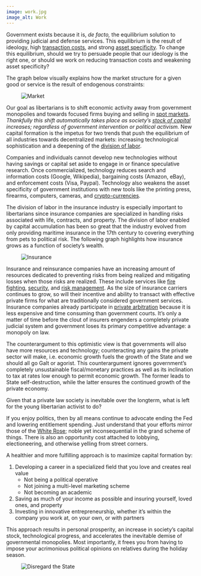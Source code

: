 ```yaml
---
image: work.jpg
image_alt: Work
---
```


Government exists because it is, _de facto,_ the equilibrium solution to providing judicial and defense services. This equilibrium is the result of ideology, high [transaction costs](http://en.wikipedia.org/wiki/Transaction_cost), and strong [asset specificity](http://en.wikipedia.org/wiki/Asset_specificity). To change this equilibrium, should we try to persuade people that our ideology is the right one, or should we work on reducing transaction costs and weakening asset specificity?

The graph below visually explains how the market structure for a given good or service is the result of endogenous constraints:

<figure>
  <img src="/static/img/mempool/working-and-saving-are-revolutionary-acts/market.jpg" alt="Market" />
</figure>

Our goal as libertarians is to shift economic activity away from government monopolies and towards focused firms buying and selling in [spot markets](http://en.wiktionary.org/wiki/spot_market). _Thankfully this shift automatically takes place as society’s [stock of capital](http://wiki.mises.org/wiki/Capital) increases; regardless of government intervention or political activism._ New capital formation is the impetus for two trends that push the equilibrium of all industries towards decentralized markets: increasing technological sophistication and a deepening of the [division of labor](https://mises.org/library/human-action-0/html/pp/706).

Companies and individuals cannot develop new technologies without having savings or capital set aside to engage in or finance speculative research. Once commercialized, technology reduces search and information costs (Google, Wikipedia), bargaining costs (Amazon, eBay), and enforcement costs (Visa, Paypal). Technology also weakens the asset specificity of government institutions with new tools like the printing press, firearms, computers, cameras, and [crypto-currencies](http://bitcoin.org/).

The division of labor in the insurance industry is especially important to libertarians since insurance companies are specialized in handling risks associated with life, contracts, and property. The division of labor enabled by capital accumulation has been so great that the industry evolved from only providing maritime insurance in the 17th century to covering everything from pets to political risk. The following graph highlights how insurance grows as a function of society’s wealth.

<figure>
  <img src="/static/img/mempool/working-and-saving-are-revolutionary-acts/insurance.jpg" alt="Insurance" />
</figure>

Insurance and reinsurance companies have an increasing amount of resources dedicated to preventing risks from being realized and mitigating losses when those risks are realized. These include services like [fire fighting](http://www.santafenewmexican.com/Local%20News/Firefighters-for-hire--Insurance-firms-providing-protection-in-#.UNjqqInjkwk), [security](http://www.bloomberg.com/news/2012-10-22/somalia-piracy-attacks-plunge-as-navies-secure-trade-route-1-.html), and [risk management](https://www.travelers.com/business-insurance/risk-control/index.aspx). As the size of insurance carriers continues to grow, so will their incentive and ability to transact with effective private firms for what are traditionally considered government services. Insurance companies already participate in [private arbitration](http://www.arias-us.org/) because it is less expensive and time consuming than government courts. It’s only a matter of time before the clout of insurers engenders a completely private judicial system and government loses its primary competitive advantage: a monopoly on law.

The counterargument to this optimistic view is that governments will also have more resources and technology; counteracting any gains the private sector will make, i.e. economic growth fuels the growth of the State and we should all go Galt or agorist. This counterargument ignores government’s completely unsustainable fiscal/monetary practices as well as its inclination to tax at rates low enough to permit economic growth. The former leads to State self-destruction, while the latter ensures the continued growth of the private economy.

Given that a private law society is inevitable over the longterm, what is left for the young libertarian activist to do?

If you enjoy politics, then by all means continue to advocate ending the Fed and lowering entitlement spending. Just understand that your efforts mirror those of the [White Rose](http://en.wikipedia.org/wiki/White_Rose); noble yet inconsequential in the grand scheme of things. There is also an opportunity cost attached to lobbying, electioneering, and otherwise yelling from street corners.

A healthier and more fulfilling approach is to maximize capital formation by:

1. Developing a career in a specialized field that you love and creates real value
   - Not being a political operative
   - Not joining a multi-level marketing scheme
   - Not becoming an academic
2. Saving as much of your income as possible and insuring yourself, loved ones, and property
3. Investing in innovative entrepreneurship, whether it’s within the company you work at, on your own, or with partners

This approach results in personal prosperity, an increase in society’s capital stock, technological progress, and accelerates the inevitable demise of governmental monopolies. Most importantly, it frees you from having to impose your acrimonious political opinions on relatives during the holiday season.

<figure>
  <img src="/static/img/mempool/working-and-saving-are-revolutionary-acts/disregard-the-state.jpg" alt="Disregard the State" />
</figure>
